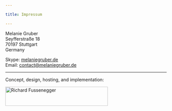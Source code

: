 ```yaml
---

title: Impressum

---
```


Melanie Gruber  
Seyfferstraße 18  
70197 Stuttgart  
Germany

<span class="label">Skype:</span> [melaniegruber.de](callto:melaniegruber.de)  
<span class="label">Email:</span> [contact@melaniegruber.de](mailto:contact@melaniegruber.de)

----

Concept, design, hosting, and implementation:

<p class="additional-links">
    <a class="img-anchor" href="http://richard.fussenegger.info/" target="_blank">
        <img alt="Richard Fussenegger" height="60" src="<%= page.asset('/images/logo/richard-fussenegger.svg') %>" width="320">
    </a>
</p>
